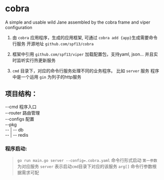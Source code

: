 # cobra
A simple and usable wild Jane assembled by the cobra frame and viper configuration

1. 由 `cobra` 应用程序，生成的应用框架, 可通过 `cobra add {app}`生成需要命令行服务  开源地址 `github.com/spf13/cobra`

2. 框架中引用 `github.com/spf13/viper` 加载配置包，支持yaml, json... 并且实时监听实行热更新服务

3. `cmd` 目录下，对应的命令行服务处理不同的业务程序。 比如 `server` 服务 程序中是一个运用 `gin` 为列子的http服务

## 项目结构：

--cmd     程序入口  
--router  路由管理  
--configs 配置  
--pkg   
-- | -- db   
-- | -- redis   
  

### 程序启动:

 > `go run main.go server --config=.cobra.yaml` 命令行形式启动 `第一参数` 为对应服务 `server` 表示启动`cmd`目录下对应的该服务 `arg[]` 命令行参数根据需求可配